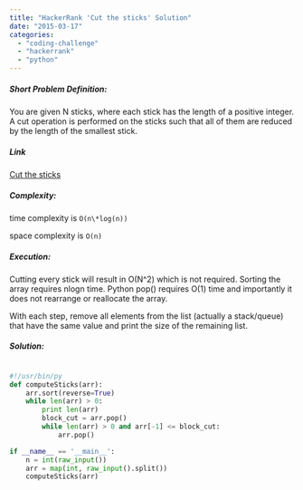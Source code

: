 ```yaml
---
title: "HackerRank 'Cut the sticks' Solution"
date: "2015-03-17"
categories: 
  - "coding-challenge"
  - "hackerrank"
  - "python"
---
```


##### Short Problem Definition:

You are given N sticks, where each stick has the length of a positive integer. A cut operation is performed on the sticks such that all of them are reduced by the length of the smallest stick.

##### Link

[Cut the sticks](https://www.hackerrank.com/challenges/cut-the-sticks)

##### Complexity:

time complexity is `O(n\*log(n))`

space complexity is `O(n)`

##### Execution:

Cutting every stick will result in O(N^2) which is not required. Sorting the array requires nlogn time. Python pop() requires O(1) time and importantly it does not rearrange or reallocate the array.

With each step, remove all elements from the list (actually a stack/queue) that have the same value and print the size of the remaining list.

##### Solution:

```python

#!/usr/bin/py
def computeSticks(arr):
    arr.sort(reverse=True)
    while len(arr) > 0:
        print len(arr)
        block_cut = arr.pop()
        while len(arr) > 0 and arr[-1] <= block_cut:
            arr.pop()

if __name__ == '__main__':
    n = int(raw_input())
    arr = map(int, raw_input().split())
    computeSticks(arr)
```
